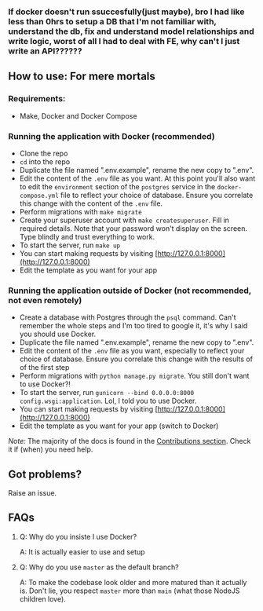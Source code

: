 ### If docker doesn't run ssuccesfully(just maybe), bro I had like less than 0hrs to setup a DB that I'm not familiar with, understand the db, fix and understand model relationships and write logic, worst of all I had to deal with FE, why can't I just write an API??????

## How to use: For mere mortals
### Requirements:
- Make, Docker and Docker Compose

### Running the application with Docker (recommended)
- Clone the repo
- `cd` into the repo
- Duplicate the file named ".env.example", rename the new copy to ".env".
- Edit the content of the `.env` file as you want. At this point you'll also want to edit the
`environment` section of the `postgres` service in the `docker-compose.yml` file to
reflect your choice of database. Ensure you correlate this change with the content
of the `.env` file.
- Perform migrations with `make migrate`
- Create your superuser account with `make createsuperuser`. Fill in required details. Note that your password won't display on the screen. Type blindly and trust everything to work.
- To start the server, run `make up`
- You can start making requests by visiting [http://127.0.0.1:8000](http://127.0.0.1:8000)
- Edit the template as you want for your app

### Running the application outside of Docker (not recommended, not even remotely)
- Create a database with Postgres through the `psql` command. Can't remember
the whole steps and I'm too tired to google it, it's why I said you should
use Docker.
- Duplicate the file named ".env.example", rename the new copy to ".env".
- Edit the content of the `.env` file as you want, especially to
reflect your choice of database. Ensure you correlate this change with the results of
of the first step
- Perform migrations with `python manage.py migrate`. You still don't want to use Docker?!
- To start the server, run `gunicorn --bind 0.0.0.0:8000 config.wsgi:application`.
Lol, I told you to use Docker.
- You can start making requests by visiting [http://127.0.0.1:8000](http://127.0.0.1:8000)
- Edit the template as you want for your app (switch to Docker)


*Note:*
The majority of the docs is found in the [Contributions section](CONTRIBUTIONS/README.md).
Check it if (when) you need help.

## Got problems?
Raise an issue.

## FAQs
1.
    Q: Why do you insiste I use Docker?

    A: It is actually easier to use and setup

2.
    Q: Why do you use `master` as the default branch?

    A: To make the codebase look older and more matured than it actually is.
    Don't lie, you respect `master` more than `main` (what those NodeJS children love).
